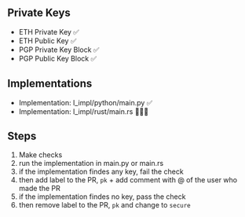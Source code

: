 ## Private Keys

-   ETH Private Key ✅
-   ETH Public Key ✅
-   PGP Private Key Block ✅
-   PGP Public Key Block ✅

## Implementations

-   Implementation: l_impl/python/main.py ✅
-   Implementation: l_impl/rust/main.rs 🧑🏼‍🏭

## Steps

1.  Make checks
2.  run the implementation in main.py or main.rs
3.  if the implementation findes any key, fail the check
4.  then add label to the PR, `pk` + add comment with @ of the user who made the PR
5.  if the implementation findes no key, pass the check
6.  then remove label to the PR, `pk` and change to `secure`
